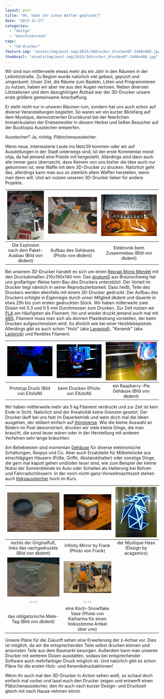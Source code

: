 ```yaml
---
layout: post
title: "Oh, habt ihr schon Waffen gedruckt?"
date: "2013-11-17"
categories: 
  - "design"
  - "maschinenraum"
tags: 
  - "3d-drucker"
feature-img: "assets/img/post-img/2013/3ddrucker_drucken07-1440x486.jpg"
thumbnail: "assets/img/post-img/2013/3ddrucker_drucken07-1440x486.jpg"
---
```


Wir sind nun mittlerweile etwas mehr als ein Jahr in den Räumen in der Leibnitzstraße. Zu Beginn wurde natürlich viel gebaut, geputzt und umgeräumt. Unser Ziel, die Räume zum Basteln, Löten und Programmieren zu nutzen, haben wir aber nie aus den Augen verloren. Neben diversen Lötstationen und dem dazughörigen Ätzbad war der 3D-Drucker unsere erste größere gemeinsame Anschaffung.

Er steht nicht nur in unseren Räumen rum, sondern hat uns auch schon auf diverse Veranstaltungen begleitet. So waren wir ein kurzer Blickfang auf dem Mystique, demonstrierten Druckkunst bei der feierlichen Immatrikulation der Erstsemestler in diesem Herbst und ließen Besucher auf der Bucktopia Ausstecher entwerfen.

Ausstecher? Ja, richtig. Plätzchenausstecher.

Wenn neue, interessierte Leute ins Netz39 kommen oder wir auf Ausstellungen in der Stadt unterwegs sind, ist der erste Kommentar meist: ohja, da hat jemand eine Pistole mit hergestellt. Allerdings sind dann auch alle immer ganz überrascht, dass Keinem von uns bisher die Idee auch nur gekommen ist, eine Waffe mit dem 3D-Drucker zu drucken. Natürlich geht das, allerdings kann man aus so ziemlich allem Waffen herstellen, wenn man denn will. Und wir nutzen unseren 3D-Drucker lieber für andere Projekte.

| ![](/assets/img/post-img/2013/3ddrucker_buildup00.jpg) | ![](/assets/img/post-img/2013/3ddrucker_buildup01.jpg) | ![](/assets/img/post-img/2013/3ddrucker_buildup02.jpg)
|:--:|:--:|:--:|
| Die Explosion nach dem Paket-Ausbau (Bild von dkdent)  | Aufbau des Gehäuses (Photo von dkdent) | Elektronik beim Zusammebau (Bild von dkdent) |

Bei unserem 3D-Drucker handelt es sich um einen [Reprap Mono Mendel](http://reprap.org/wiki/RepRapPro_Mendel/de) mit den Druckabmaßen 210x190x140 mm. Das [stratum0](https://stratum0.org/wiki/Hauptseite "stratum0") aus Braunschweig hat uns großartiger Weise beim Bau des Druckers unterstützt. Der Vorteil im Drucker liegt nämlich in seiner Reproduzierbarkeit. Dass heißt, Teile des Druckers werden ebenfalls mit einem 3D-Drucker gedruckt. Der Aufbau des Druckers erfolgte in Eigenregie durch unser Mitglied dkdent und dauerte in etwa 25h bis zum ersten gedruckten Stück. Wir haben mitlerweile zwei Düsen mit 0.3 und 0.5 mm Durchmesser zum Drucken. Zur Zeit nutzen wir [PLA](http://de.wikipedia.org/wiki/Polylactide "wiki PLA") am Häufigsten als Filament, hin und wieder druckt jemand auch mal mit [ABS](http://de.wikipedia.org/wiki/Acrylnitril-Butadien-Styrol "wiki ABS"). Filament muss man sich als dünnen Plastikstrang vorstellen, der beim Drucken aufgeschmolzen wird. So ähnlich wie bei einer Heizklebepistole. Allerdings gibt es auch schon "Holz" (aka [Laywood](http://www.geek.com/news/laywood-filaments-lets-you-3d-print-with-wood-1517745/)), "Keramik" (aka [Laybrick](http://reprap.org/wiki/Laybrick/de)) und flexibles Filament.

| ![](/assets/img/post-img/2013/3ddrucker_drucken08.jpg) | ![](/assets/img/post-img/2013/3ddrucker_drucken07.jpg) | ![](/assets/img/post-img/2013/3ddrucker_drucken01.jpg)
|:--:|:--:|:--:|
| Prototyp Druck (Bild von EXoloN) | beim Drucken (Photo von EXoloN) | ein Raspberry-Pie Gehäuse (Bild von dkdent) |

Wir haben mittlerweile mehr als 5 kg Filament verdruckt und zur Zeit ist kein Ende in Sicht. Natürlich sind der Kreativität keine Grenzen gesetzt. Der Drucker läuft bei uns fast im Dauerbetrieb und wem doch mal die Ideen ausgehen, der stöbert einfach auf [thingiverse](http://www.thingiverse.com/). Wie die kleine Auswahl an Bildern im Post demonstriert, drucken wir viele kleine Dinge, die man braucht, die sonst teuer wären oder in der Herstellung mit anderen Verfahren sehr lange bräuchten.

Am Beliebtesten sind momentan [Gehäuse](https://www.youtube.com/watch?v=VKavDRkdcgw) für diverse elektronische Schaltungen, Raspys und Co. Aber auch Ersatzteile für Möbelstücke aus einschlägigen Häusern (Füße, Griffe, Abstandshalter) oder sonstige Dinge, die gern mal kaputt gehen und/oder teuer sind, wie zum Beispiel der kleine Nubsi der Sonnenblende im Auto oder Schellen als Halterung bei Rohren und Fahrradschlössern. In der noch-nicht-ganz-Vorweihnachtszeit stehen auch [Keksausstecher](http://www.netz39.de/2013/weihnachsworkshopwochen-im-space/ "Keksausstecher selbst drucken im Weihnachtsworkshop bei uns") hoch im Kurs.

| ![](/assets/img/post-img/2013/3ddrucker_drucken03.jpg) | ![](/assets/img/post-img/2013/3ddrucker_drucken09.jpeg) | ![](/assets/img/post-img/2013/3ddrucker_drucken06.jpg)
|:--:|:--:|:--:|
| rechts der Originalfuß, links das nachgedruckte (Bild von dkdent) | Infinity Mirror by Frank (Photo von Frank) | der Mystique Hase (Design by acagamics) |
| ![](/assets/img/post-img/2013/3ddrucker_drucken02.jpg) | ![](/assets/img/post-img/2013/3ddrucker_drucken05.jpg) |
|:--:|:--:|
| das obligatorische Mate-Tag (Bild von dkdent)  | eine Koch-Snowflake Vase (Photo von Katharina für einen Volksstimme Artikel über uns) |

Unsere Pläne für die Zukunft sehen eine Erweiterung der z-Achse vor. Dies ist möglich, da wir die entsprechenden Teile selbst drucken können und ansonsten Teile aus dem Baumarkt besorgen. Außerdem kann man unseren Drucker mit weiteren Düsen ausstatten, sodass bei entsprechender Software auch mehrfarbiger Druck möglich ist. Und natürlich gibt es schon Pläne für die ersten Holz- und Keramikdruckaktionen!

Wenn ihr auch mal den 3D-Drucker in Action sehen wollt, so schaut doch einfach mal vorbei und lasst euch den Drucker zeigen und entwerft einen Plätzchenausstecher, den ihr auch nach kurzer Design- und Druckzeit gleich mit nach Hause nehmen könnt.
